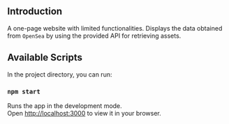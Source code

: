 ## Introduction

A one-page website with limited functionalities. Displays the data obtained from `OpenSea` by using the provided API for retrieving assets.
## Available Scripts

In the project directory, you can run:

### `npm start`

Runs the app in the development mode.\
Open [http://localhost:3000](http://localhost:3000) to view it in your browser.
